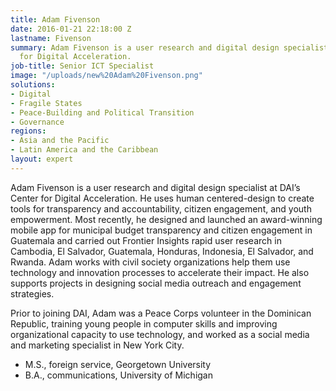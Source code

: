 ```yaml
---
title: Adam Fivenson
date: 2016-01-21 22:18:00 Z
lastname: Fivenson
summary: Adam Fivenson is a user research and digital design specialist at DAI’s Center
  for Digital Acceleration.
job-title: Senior ICT Specialist
image: "/uploads/new%20Adam%20Fivenson.png"
solutions:
- Digital
- Fragile States
- Peace-Building and Political Transition
- Governance
regions:
- Asia and the Pacific
- Latin America and the Caribbean
layout: expert
---
```


Adam Fivenson is a user research and digital design specialist at DAI’s Center for Digital Acceleration. He uses human centered-design to create tools for transparency and accountability, citizen engagement, and youth empowerment. Most recently, he designed and launched an award-winning mobile app for municipal budget transparency and citizen engagement in Guatemala and carried out Frontier Insights rapid user research in Cambodia, El Salvador, Guatemala, Honduras, Indonesia, El Salvador, and Rwanda. Adam works with civil society organizations help them use technology and innovation processes to accelerate their impact. He also supports projects in designing social media outreach and engagement strategies. 

Prior to joining DAI, Adam was a Peace Corps volunteer in the Dominican Republic, training young people in computer skills and improving organizational capacity to use technology, and worked as a social media and marketing specialist in New York City.

* M.S., foreign service, Georgetown University
* B.A., communications, University of Michigan